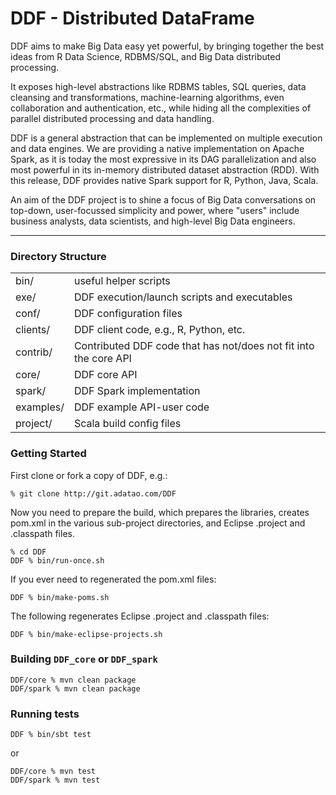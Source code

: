 # DDF - Distributed DataFrame 

DDF aims to make Big Data easy yet powerful, by bringing together
the best ideas from R Data Science, RDBMS/SQL, and Big Data distributed
processing.

It exposes high-level abstractions like RDBMS tables,
SQL queries, data cleansing and transformations, machine-learning
algorithms, even collaboration and authentication, etc., while
hiding all the complexities of parallel distributed processing
and data handling.

DDF is a general abstraction that can be implemented on multiple
execution and data engines. We are providing a native implementation
on Apache Spark, as it is today the most expressive in its DAG
parallelization and also most powerful in its in-memory distributed
dataset abstraction (RDD). With this release, DDF provides native
Spark support for R, Python, Java, Scala.

An aim of the DDF project is to shine a focus of Big Data conversations
on top-down, user-focussed simplicity and power, where "users" include
business analysts, data scientists, and high-level Big Data engineers.

---

### Directory Structure

<table>
<tr><td>bin/</td><td>useful helper scripts</td></tr>
<tr><td>exe/</td><td>DDF execution/launch scripts and executables</td></tr>
<tr><td>conf/</td><td>DDF configuration files</td></tr>
<tr><td>clients/</td><td>DDF client code, e.g., R, Python, etc.</td></tr>
<tr><td>contrib/</td><td>Contributed DDF code that has not/does not fit into the core API</td></tr>
<tr><td>core/</td><td>DDF core API</td></tr>
<tr><td>spark/</td><td>DDF Spark implementation</td></tr>
<tr><td>examples/</td><td>DDF example API-user code</td></tr>
<tr><td>project/</td><td>Scala build config files</td></tr>
</table>

### Getting Started

First clone or fork a copy of DDF, e.g.:

    % git clone http://git.adatao.com/DDF

Now you need to prepare the build, which prepares the libraries,
creates pom.xml in the various sub-project directories, and Eclipse
.project and .classpath files.

    % cd DDF
    DDF % bin/run-once.sh

If you ever need to regenerated the pom.xml files:

    DDF % bin/make-poms.sh

The following regenerates Eclipse .project and .classpath files:
		
    DDF % bin/make-eclipse-projects.sh

### Building `DDF_core` or `DDF_spark`
		
    DDF/core % mvn clean package
    DDF/spark % mvn clean package

### Running tests
		
    DDF % bin/sbt test

or

    DDF/core % mvn test
    DDF/spark % mvn test
